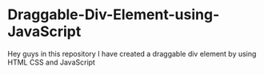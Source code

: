 # Draggable-Div-Element-using-JavaScript
Hey guys in this repository I have created a draggable div element by using HTML CSS and JavaScript
